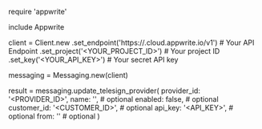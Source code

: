 require 'appwrite'

include Appwrite

client = Client.new
    .set_endpoint('https://<REGION>.cloud.appwrite.io/v1') # Your API Endpoint
    .set_project('<YOUR_PROJECT_ID>') # Your project ID
    .set_key('<YOUR_API_KEY>') # Your secret API key

messaging = Messaging.new(client)

result = messaging.update_telesign_provider(
    provider_id: '<PROVIDER_ID>',
    name: '<NAME>', # optional
    enabled: false, # optional
    customer_id: '<CUSTOMER_ID>', # optional
    api_key: '<API_KEY>', # optional
    from: '<FROM>' # optional
)
